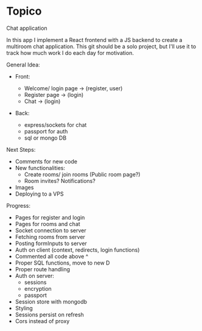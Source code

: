 # Topico
Chat application

In this app I implement a React frontend with a JS backend to create a multiroom chat application.
This git should be a solo project, but I'll use it to track how much work I do each day for motivation.

General Idea:
  - Front:
    - Welcome/ login page -> (register, user)
    - Register page -> (login)
    - Chat -> (login)
    
  - Back:
    - express/sockets for chat
    - passport for auth
    - sql or mongo DB
    
Next Steps:
  - Comments for new code
  - New functionalities:
    - Create rooms/ join rooms (Public room page?)
    - Room invites? Notifications? 
  - Images
  - Deploying to a VPS

Progress:
  - Pages for register and login
  - Pages for rooms and chat
  - Socket connection to server
  - Fetching rooms from server
  - Posting formInputs to server
  - Auth on client (context, redirects, login functions)
  - Commented all code above ^
  - Proper SQL functions, move to new D
  - Proper route handling
  - Auth on server: 
    - sessions
    - encryption
    - passport
  - Session store with mongodb
  - Styling
  - Sessions persist on refresh
  - Cors instead of proxy
